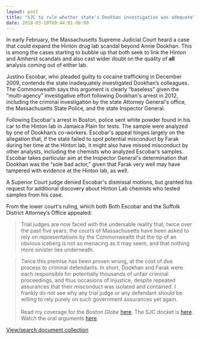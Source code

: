 ```yaml
---
layout: post
title: "SJC to rule whether state's Dookhan investigation was adequate"
date: 2018-03-10T09:44:01-08:00
---
```


In early February, the Massachusetts Supreme Judicial Court heard a case that could expand the Hinton drug lab scandal beyond Annie Dookhan. This is among the cases starting to bubble up that both seek to link the Hinton and Amherst scandals and also cast wider doubt on the quality of **all** analysis coming out of either lab. 

Justino Escobar, who pleaded guilty to cocaine trafficking in December 2009, contends the state inadequately investigated Dookhan’s colleagues. The Commonwealth says this argument is clearly “baseless” given the “multi-agency” investigative effort following Dookhan's arrest in 2012, including the criminal investigation by the state Attorney General's office, the Massachusetts State Police, and the state Inspector General. 

Following Escobar's arrest in Boston, police sent white powder found in his car to the Hinton lab in Jamaica Plain for tests. The sample were analyzed by one of Dookhan’s co-workers. Escobar's appeal hinges largely on the allegation that, if the state failed to spot potential misconduct by Farak during her time at the Hinton lab, it might also have missed misconduct by other analysts, including the chemists who analyzed Escobar’s samples. Escobar takes particular aim at the Inspector General's determination that Dookhan was the “sole bad actor,” given that Farak very well may have tampered with evidence at the Hinton lab, as well. 

A Superior Court judge denied Escobar's dismissal motions, but granted his request for additional discovery about Hinton Lab chemists who tested samples from his case. 

From the lower court's ruling, which both Both Escobar and the Suffolk District Attorney’s Office appealed: 

> Trial judges are now faced with the undeniable reality that, twice over the past five years, the courts of Massachusetts have been asked to rely on representations by the Commonwealth that the tip of an obvious iceberg is not so menacing as it may seem, and that nothing more sinister lies underneath.

> Twice this premise has been proven wrong, at the cost of due process to criminal defendants. In short, Dookhan and Farak were each responsible for potentially thousands of unfair criminal proceedings, and thus occasions of injustice, despite repeated assurances that their misconduct was isolated and contained. I frankly do not see why any trial judge or any defendant should be willing to rely purely on such government assurances yet again.
<br><br>
Read my coverage for the *Boston Globe* <a href="https://www.bostonglobe.com/metro/2018/02/07/sjc-hears-arguments-state-handling-hinton-lab-scandal/Ff3yjWw4bMHR192d8IqeIJ/story.html" target="_blank">here</a>. The SJC docket is <a href="http://www.ma-appellatecourts.org/display_docket.php?src=party&dno=SJC-12430" target="_blank">here</a>. Watch the oral arguments <a href='http://www.suffolk.edu/sjc/pop.php?csnum=SJC_12430' target="_blank">here</a>.

<div id="DC-search-document-4406662-document-4406663-document-4406664-document-4406665" class="DC-embed DC-embed-search DC-search-container"></div><script src="//assets.documentcloud.org/embed/loader.js"></script><script>  dc.embed.load('https://www.documentcloud.org/search/embed/', {    q: "document: 4406662 document: 4406663 document: 4406664 document: 4406665",    container: "#DC-search-document-4406662-document-4406663-document-4406664-document-4406665",    title: "Commonwealth v. Escobar",    order: "title",    per_page: 6,    search_bar: true,    organization: 1226  });</script><noscript>  <a href="https://www.documentcloud.org/public/search/document%3A%204406662%20document%3A%204406663%20document%3A%204406664%20document%3A%204406665">View/search document collection</a></noscript>